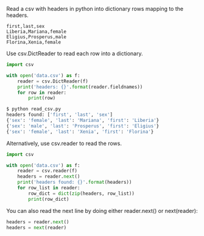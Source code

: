 Read a csv with headers in python into dictionary rows mapping to the headers.
```
first,last,sex
Liberia,Mariana,female
Eligius,Prosperus,male
Florina,Xenia,female
```

Use csv.DictReader to read each row into a dictionary.
```python
import csv

with open('data.csv') as f:
    reader = csv.DictReader(f)
    print('headers: {}'.format(reader.fieldnames))
    for row in reader:
        print(row)
```
```sh
$ python read_csv.py 
headers found: ['first', 'last', 'sex']
{'sex': 'female', 'last': 'Mariana', 'first': 'Liberia'}
{'sex': 'male', 'last': 'Prosperus', 'first': 'Eligius'}
{'sex': 'female', 'last': 'Xenia', 'first': 'Florina'}
```

Alternatively, use csv.reader to read the rows.
```python
import csv

with open('data.csv') as f:
    reader = csv.reader(f)
    headers = reader.next()
    print('headers found: {}'.format(headers))
    for row_list in reader:
        row_dict = dict(zip(headers, row_list))
        print(row_dict)
```

You can also read the next line by doing either reader.next() or next(reader):
```python
headers = reader.next()
headers = next(reader)
```